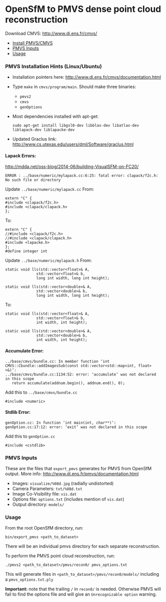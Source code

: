 # OpenSfM to PMVS dense point cloud reconstruction

Download CMVS: http://www.di.ens.fr/cmvs/

- [Install PMVS/CMVS](#pmvs-installation-hints-ubuntu)
- [PMVS Inputs](#pmvs-inputs)
- [Usage](#usage)

### PMVS Installation Hints (Linux/Ubuntu)
- Installation pointers here: http://www.di.ens.fr/cmvs/documentation.html

- Type `make` in `cmvs/program/main`. Should make three binaries:
    + `pmvs2`
    + `cmvs`
    + `genOptions`

- Most dependencies installed with apt-get:

    `sudo apt-get install libgsl0-dev libblas-dev libatlas-dev liblapack-dev liblapacke-dev`

- Updated Graclus link: http://www.cs.utexas.edu/users/dml/Software/graclus.html

#### Lapack Errors:
http://mdda.net/oss-blog/2014-06/building-VisualSFM-on-FC20/

    ERROR : ../base/numeric/mylapack.cc:6:25: fatal error: clapack/f2c.h: No such file or directory

Update `../base/numeric/mylapack.cc`
From:

    extern "C" {
    #include <clapack/f2c.h>
    #include <clapack/clapack.h>
    };
To:

    extern "C" {
    //#include <clapack/f2c.h>
    //#include <clapack/clapack.h>
    #include <lapacke.h>
    };
    #define integer int

Update `../base/numeric/mylapack.h`
From:

    static void lls(std::vector<float>& A,
                  std::vector<float>& b,
                  long int width, long int height);

    static void lls(std::vector<double>& A,
                  std::vector<double>& b,
                  long int width, long int height);
To:

    static void lls(std::vector<float>& A,
                  std::vector<float>& b,
                  int width, int height);

    static void lls(std::vector<double>& A,
                  std::vector<double>& b,
                  int width, int height);

#### Accumulate Error:

    ../base/cmvs/bundle.cc: In member function ‘int CMVS::Cbundle::addImagesSub(const std::vector<std::map<int, float> >&)’:
    ../base/cmvs/bundle.cc:1134:52: error: ‘accumulate’ was not declared in this scope
       return accumulate(addnum.begin(), addnum.end(), 0);

Add this to `../base/cmvs/bundle.cc`

    #include <numeric>

#### Stdlib Error:
    genOption.cc: In function ‘int main(int, char**)’:
    genOption.cc:17:12: error: ‘exit’ was not declared in this scope

Add this to `genOption.cc`

    #include <cstdlib>

### PMVS Inputs

These are the files that `export_pmvs` generates for PMVS from OpenSfM output. More info: http://www.di.ens.fr/pmvs/documentation.html

- Images: `visualize/%08d.jpg` (radially undistorted)
- Camera Parameters: `txt/%08d.txt`
- Image Co-Visibility file: `vis.dat`
- Options file: `options.txt` (includes mention of `vis.dat`)
- Output directory: `models/`

### Usage

From the root OpenSfM directory, run:

    bin/export_pmvs <path_to_dataset>

There will be an individual pmvs directory for each separate reconstruction.

To perform the PMVS point cloud reconstruction, run:

    ./pmvs2 <path_to_dataset>/pmvs/recon0/ pmvs_options.txt

This will generate files in `<path_to_dataset>/pmvs/recon0/models/` including a `pmvs_options.txt.ply`

**Important:** note that the trailing `/` in `recon0/` is needed.  Otherwise PMVS will fail to find the options file and will give an `Unrecognizable option` warning.

